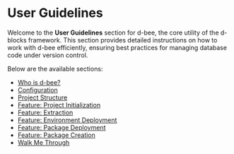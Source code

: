# User Guidelines

Welcome to the **User Guidelines** section for d-bee, the core utility of the d-blocks framework. This section provides detailed instructions on how to work with d-bee efficiently, ensuring best practices for managing database code under version control.

Below are the available sections:

- [Who is d-bee?](user_guidelines/who_is_d_bee.md)
- [Configuration](user_guidelines/configuration.md)
- [Project Structure](user_guidelines/project_structure.md)
- [Feature: Project Initialization](user_guidelines/project_init.md)
- [Feature: Extraction](user_guidelines/extract.md)
- [Feature: Environment Deployment](user_guidelines/env_deploy.md)
- [Feature: Package Deployment](user_guidelines/pkg_deploy.md)
- [Feature: Package Creation](user_guidelines/package.md)
- [Walk Me Through](user_guidelines/walk_me_through.md)

